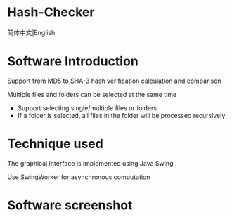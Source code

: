 # Hash-Checker

简体中文|English

# Software Introduction

Support from MD5 to SHA-3 hash verification calculation and comparison

Multiple files and folders can be selected at the same time

* Support selecting single/multiple files or folders
* If a folder is selected, all files in the folder will be processed recursively

# Technique used

The graphical interface is implemented using Java Swing

Use SwingWorker for asynchronous computation

# Software screenshot
